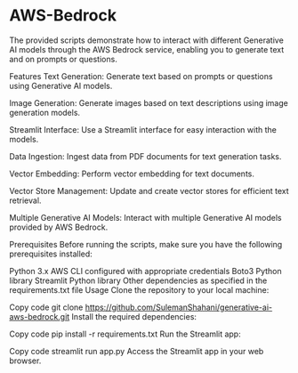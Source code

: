 # AWS-Bedrock
The provided scripts demonstrate how to interact with different Generative AI models through the AWS Bedrock service, enabling you to generate text and  on prompts or questions.

Features
Text Generation: Generate text based on prompts or questions using Generative AI models.

Image Generation: Generate images based on text descriptions using image generation models.

Streamlit Interface: Use a Streamlit interface for easy interaction with the models.

Data Ingestion: Ingest data from PDF documents for text generation tasks.

Vector Embedding: Perform vector embedding for text documents.

Vector Store Management: Update and create vector stores for efficient text retrieval.

Multiple Generative AI Models: Interact with multiple Generative AI models provided by AWS Bedrock.

Prerequisites
Before running the scripts, make sure you have the following prerequisites installed:

Python 3.x
AWS CLI configured with appropriate credentials
Boto3 Python library
Streamlit Python library
Other dependencies as specified in the requirements.txt file
Usage
Clone the repository to your local machine:


Copy code
git clone https://github.com/SulemanShahani/generative-ai-aws-bedrock.git
Install the required dependencies:


Copy code
pip install -r requirements.txt
Run the Streamlit app:


Copy code
streamlit run app.py
Access the Streamlit app in your web browser.
